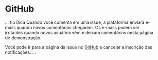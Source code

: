 # GitHub

::: tip Dica
Quando você comenta em uma issue, a plataforma enviará e-mails quando novos comentários chegarem. Os e-mails podem ser irritantes quando novos usuários vêm e deixam comentários nesta página de demonstração.

Você pode ir para a página da issue no [GitHub](https://github.com/meteorlxy/vssue/issues/1) e cancelar a inscrição das notificações.
:::

<VssueDemo platform="github" />
